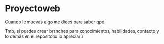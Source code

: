 # Proyectoweb

Cuando le muevas algo me dices para saber qpd

Tmb, si puedes crear branches para conocimientos, habilidades, contacto y lo demás en el repositorio lo apreciaría
